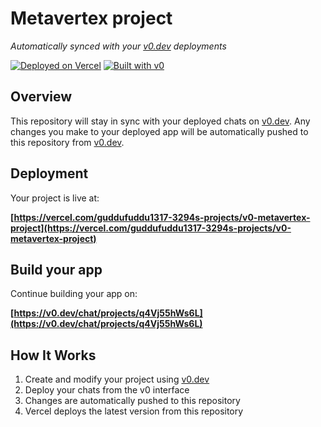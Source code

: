 # Metavertex project

*Automatically synced with your [v0.dev](https://v0.dev) deployments*

[![Deployed on Vercel](https://img.shields.io/badge/Deployed%20on-Vercel-black?style=for-the-badge&logo=vercel)](https://vercel.com/guddufuddu1317-3294s-projects/v0-metavertex-project)
[![Built with v0](https://img.shields.io/badge/Built%20with-v0.dev-black?style=for-the-badge)](https://v0.dev/chat/projects/q4Vj55hWs6L)

## Overview

This repository will stay in sync with your deployed chats on [v0.dev](https://v0.dev).
Any changes you make to your deployed app will be automatically pushed to this repository from [v0.dev](https://v0.dev).

## Deployment

Your project is live at:

**[https://vercel.com/guddufuddu1317-3294s-projects/v0-metavertex-project](https://vercel.com/guddufuddu1317-3294s-projects/v0-metavertex-project)**

## Build your app

Continue building your app on:

**[https://v0.dev/chat/projects/q4Vj55hWs6L](https://v0.dev/chat/projects/q4Vj55hWs6L)**

## How It Works

1. Create and modify your project using [v0.dev](https://v0.dev)
2. Deploy your chats from the v0 interface
3. Changes are automatically pushed to this repository
4. Vercel deploys the latest version from this repository
